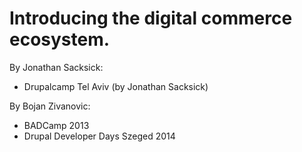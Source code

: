 Introducing the digital commerce ecosystem.
===========================================

By Jonathan Sacksick:

- Drupalcamp Tel Aviv (by Jonathan Sacksick)

By Bojan Zivanovic:

- BADCamp 2013
- Drupal Developer Days Szeged 2014
